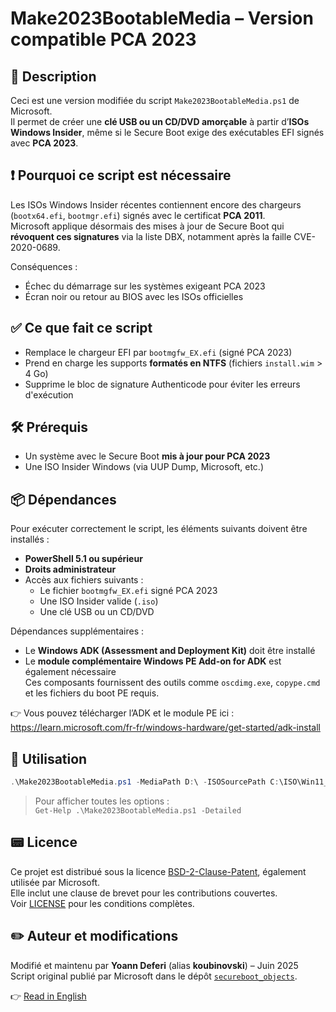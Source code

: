 # Make2023BootableMedia – Version compatible PCA 2023

## 📌 Description
Ceci est une version modifiée du script `Make2023BootableMedia.ps1` de Microsoft.  
Il permet de créer une **clé USB ou un CD/DVD amorçable** à partir d’**ISOs Windows Insider**, même si le Secure Boot exige des exécutables EFI signés avec **PCA 2023**.

## ❗ Pourquoi ce script est nécessaire
Les ISOs Windows Insider récentes contiennent encore des chargeurs (`bootx64.efi`, `bootmgr.efi`) signés avec le certificat **PCA 2011**.  
Microsoft applique désormais des mises à jour de Secure Boot qui **révoquent ces signatures** via la liste DBX, notamment après la faille CVE-2020-0689.

Conséquences :
- Échec du démarrage sur les systèmes exigeant PCA 2023
- Écran noir ou retour au BIOS avec les ISOs officielles

## ✅ Ce que fait ce script
- Remplace le chargeur EFI par `bootmgfw_EX.efi` (signé PCA 2023)
- Prend en charge les supports **formatés en NTFS** (fichiers `install.wim` > 4 Go)
- Supprime le bloc de signature Authenticode pour éviter les erreurs d'exécution

## 🛠 Prérequis
- Un système avec le Secure Boot **mis à jour pour PCA 2023**
- Une ISO Insider Windows (via UUP Dump, Microsoft, etc.)

## 📦 Dépendances
Pour exécuter correctement le script, les éléments suivants doivent être installés :

- **PowerShell 5.1 ou supérieur**
- **Droits administrateur**
- Accès aux fichiers suivants :
  - Le fichier `bootmgfw_EX.efi` signé PCA 2023
  - Une ISO Insider valide (`.iso`)
  - Une clé USB ou un CD/DVD

Dépendances supplémentaires :
- Le **Windows ADK (Assessment and Deployment Kit)** doit être installé  
- Le **module complémentaire Windows PE Add-on for ADK** est également nécessaire  
  Ces composants fournissent des outils comme `oscdimg.exe`, `copype.cmd` et les fichiers du boot PE requis.

👉 Vous pouvez télécharger l’ADK et le module PE ici :  
https://learn.microsoft.com/fr-fr/windows-hardware/get-started/adk-install

## 📅 Utilisation
```powershell
.\Make2023BootableMedia.ps1 -MediaPath D:\ -ISOSourcePath C:\ISO\Win11_Insider.iso
```
> Pour afficher toutes les options :  
> `Get-Help .\Make2023BootableMedia.ps1 -Detailed`

## 📟 Licence
Ce projet est distribué sous la licence [BSD-2-Clause-Patent](./LICENSE), également utilisée par Microsoft.  
Elle inclut une clause de brevet pour les contributions couvertes.  
Voir [LICENSE](./LICENSE) pour les conditions complètes.

## ✏️ Auteur et modifications
Modifié et maintenu par **Yoann Deferi** (alias **koubinovski**) – Juin 2025  
Script original publié par Microsoft dans le dépôt [`secureboot_objects`](https://github.com/microsoft/secureboot_objects).

👉 [Read in English](./README.en.md)
